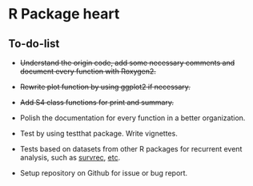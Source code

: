 # R Package heart 

## To-do-list

* ~~Understand the origin code, add some necessary comments and 
	document every function with Roxygen2.~~

* ~~Rewrite plot function by using ggplot2 if necessary.~~

* ~~Add S4 class functions for print and summary.~~

* Polish the documentation for every function in a better organization.

* Test by using testthat package.  Write vignettes.

* Tests based on datasets from other R packages for 
	recurrent event analysis, such as 
	[survrec](http://cran.r-project.org/web/packages/survrec/index.html),
	[etc](http://cran.r-project.org/web/views/Survival.html).

* Setup repository on Github for issue or bug report.


